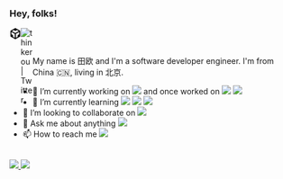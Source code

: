 ### Hey, folks! 

<a href="https://thinkerou.com">
  <img align="left" alt="thinkerou | Website" width="20px" src="https://raw.githubusercontent.com/anuraghazra/anuraghazra/master/assets/codesandbox.svg" />
</a>
<a href="https://twitter.com/thinkerou">
  <img align="left" alt="thinkerou | Twitter" width="21px" src="https://raw.githubusercontent.com/anuraghazra/anuraghazra/master/assets/twitter.svg" />
</a>

<br />
<br />

My name is 田欧 and I'm a software developer engineer. I'm from China 🇨🇳, living in 北京.

- 🔭 I’m currently working on [<img width="24px" src="https://static.yximgs.com/udata/pkg/WEB-LIVE/kwai_icon.8f6787d8.ico" />](https://www.kuaishou.com) and once worked on [<img width="80px" src="https://www.baidu.com/img/PCtm_d9c8750bed0b3c7d089fa7d55720d6cf.png" />](https://www.baidu.com/) [<img width="24px" src="https://www.sogou.com/images/logo/new/favicon.ico?v=4" />](https://www.sogou.com/)
- 🌱 I’m currently learning [<img width="25" src="https://upload.wikimedia.org/wikipedia/en/thumb/3/30/Java_programming_language_logo.svg/80px-Java_programming_language_logo.svg.png" />](https://en.wikipedia.org/wiki/Java_(programming_language))  [<img width="45px" src="https://golang.google.cn/lib/godoc/images/go-logo-blue.svg" />](https://golang.google.cn)  [<img width="25px" src="https://avatars.githubusercontent.com/u/5430905?s=60&v=4" />](https://www.rust-lang.org/)
- 👯 I’m looking to collaborate on [<img width="30px" src="https://avatars.githubusercontent.com/u/7894478?s=200&v=4" />](https://github.com/gin-gonic)
- 💬 Ask me about anything [<img width="25px" src="https://github.githubassets.com/favicons/favicon.svg" />](https://github.com/thinkerou/thinkerou/discussions)
- 📫 How to reach me <a href="mailto:thinkerou@gmail.com"><img width="60px" src="https://ssl.gstatic.com/ui/v1/icons/mail/rfr/logo_gmail_lockup_default_1x_r2.png" />

<br />

<a href="https://github.com/anuraghazra/github-readme-stats">
  <img height=180 src="https://github-readme-stats.anuraghazra1.vercel.app/api?username=thinkerou&show_icons=true&include_all_commits=true&theme=flag-india">
</a>
<a href="https://github.com/anuraghazra/github-readme-stats">
  <img height=180 src="https://github-readme-stats.anuraghazra1.vercel.app/api/top-langs/?username=thinkerou&layout=compact&theme=flag-india" />
</a>

<!--
**thinkerou/thinkerou** is a ✨ _special_ ✨ repository because its `README.md` (this file) appears on your GitHub profile.

Here are some ideas to get you started:

- 🔭 I’m currently working on ...
- 🌱 I’m currently learning ...
- 👯 I’m looking to collaborate on ...
- 🤔 I’m looking for help with ...
- 💬 Ask me about ...
- 📫 How to reach me: ...
- 😄 Pronouns: ...
- ⚡ Fun fact: ...
-->
